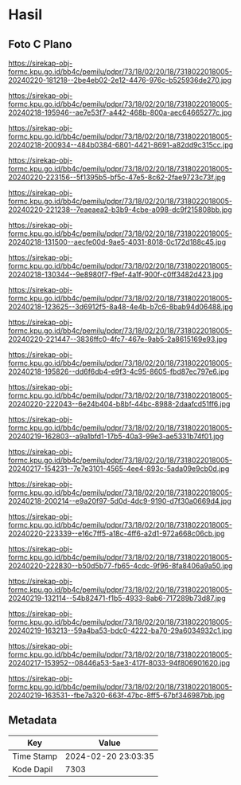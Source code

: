 # Hasil

## Foto C Plano

https://sirekap-obj-formc.kpu.go.id/bb4c/pemilu/pdpr/73/18/02/20/18/7318022018005-20240220-181218--2be4eb02-2e12-4476-976c-b525936de270.jpg

https://sirekap-obj-formc.kpu.go.id/bb4c/pemilu/pdpr/73/18/02/20/18/7318022018005-20240218-195946--ae7e53f7-a442-468b-800a-aec64665277c.jpg

https://sirekap-obj-formc.kpu.go.id/bb4c/pemilu/pdpr/73/18/02/20/18/7318022018005-20240218-200934--484b0384-6801-4421-8691-a82dd9c315cc.jpg

https://sirekap-obj-formc.kpu.go.id/bb4c/pemilu/pdpr/73/18/02/20/18/7318022018005-20240220-223156--5f1395b5-bf5c-47e5-8c62-2fae9723c73f.jpg

https://sirekap-obj-formc.kpu.go.id/bb4c/pemilu/pdpr/73/18/02/20/18/7318022018005-20240220-221238--7eaeaea2-b3b9-4cbe-a098-dc9f215808bb.jpg

https://sirekap-obj-formc.kpu.go.id/bb4c/pemilu/pdpr/73/18/02/20/18/7318022018005-20240218-131500--aecfe00d-9ae5-4031-8018-0c172d188c45.jpg

https://sirekap-obj-formc.kpu.go.id/bb4c/pemilu/pdpr/73/18/02/20/18/7318022018005-20240218-130344--9e8980f7-f9ef-4a1f-900f-c0ff3482d423.jpg

https://sirekap-obj-formc.kpu.go.id/bb4c/pemilu/pdpr/73/18/02/20/18/7318022018005-20240218-123625--3d6912f5-8a48-4e4b-b7c6-8bab94d06488.jpg

https://sirekap-obj-formc.kpu.go.id/bb4c/pemilu/pdpr/73/18/02/20/18/7318022018005-20240220-221447--3836ffc0-4fc7-467e-9ab5-2a8615169e93.jpg

https://sirekap-obj-formc.kpu.go.id/bb4c/pemilu/pdpr/73/18/02/20/18/7318022018005-20240218-195826--dd6f6db4-e9f3-4c95-8605-fbd87ec797e6.jpg

https://sirekap-obj-formc.kpu.go.id/bb4c/pemilu/pdpr/73/18/02/20/18/7318022018005-20240220-222043--6e24b404-b8bf-44bc-8988-2daafcd51ff6.jpg

https://sirekap-obj-formc.kpu.go.id/bb4c/pemilu/pdpr/73/18/02/20/18/7318022018005-20240219-162803--a9a1bfd1-17b5-40a3-99e3-ae5331b74f01.jpg

https://sirekap-obj-formc.kpu.go.id/bb4c/pemilu/pdpr/73/18/02/20/18/7318022018005-20240217-154231--7e7e3101-4565-4ee4-893c-5ada09e9cb0d.jpg

https://sirekap-obj-formc.kpu.go.id/bb4c/pemilu/pdpr/73/18/02/20/18/7318022018005-20240218-200214--e9a20f97-5d0d-4dc9-9190-d7f30a0669d4.jpg

https://sirekap-obj-formc.kpu.go.id/bb4c/pemilu/pdpr/73/18/02/20/18/7318022018005-20240220-223339--e16c7ff5-a18c-4ff6-a2d1-972a668c06cb.jpg

https://sirekap-obj-formc.kpu.go.id/bb4c/pemilu/pdpr/73/18/02/20/18/7318022018005-20240220-222830--b50d5b77-fb65-4cdc-9f96-8fa8406a9a50.jpg

https://sirekap-obj-formc.kpu.go.id/bb4c/pemilu/pdpr/73/18/02/20/18/7318022018005-20240219-132114--54b82471-f1b5-4933-8ab6-717289b73d87.jpg

https://sirekap-obj-formc.kpu.go.id/bb4c/pemilu/pdpr/73/18/02/20/18/7318022018005-20240219-163213--59a4ba53-bdc0-4222-ba70-29a6034932c1.jpg

https://sirekap-obj-formc.kpu.go.id/bb4c/pemilu/pdpr/73/18/02/20/18/7318022018005-20240217-153952--08446a53-5ae3-417f-8033-94f806901620.jpg

https://sirekap-obj-formc.kpu.go.id/bb4c/pemilu/pdpr/73/18/02/20/18/7318022018005-20240219-163531--fbe7a320-663f-47bc-8ff5-67bf346987bb.jpg


## Metadata

| Key        | Value               |
| ---------- | ------------------- |
| Time Stamp | 2024-02-20 23:03:35 |
| Kode Dapil | 7303                |



